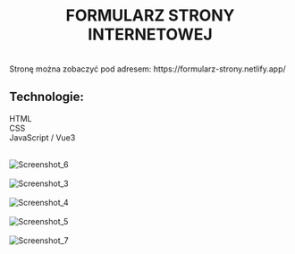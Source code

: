 <h1 align="center"> FORMULARZ STRONY INTERNETOWEJ </h1>
<br />
Stronę można zobaczyć pod adresem: https://formularz-strony.netlify.app/
<br />
<h2 align="left"> Technologie: </h2>
HTML 
<br />
CSS
<br />
JavaScript / Vue3
<br />
<br />


![Screenshot_6](https://user-images.githubusercontent.com/105555319/182946363-4043ac46-6805-479c-8707-c8adc878b670.png)
<br />
<br />
![Screenshot_3](https://user-images.githubusercontent.com/105555319/182946408-7922de52-aa1c-4650-9cd1-ab2ae6c5f576.png)
<br />
<br />
![Screenshot_4](https://user-images.githubusercontent.com/105555319/182946439-9aa5565b-fef7-483f-97b1-b61cb9f34bf2.png)
<br />
<br />
![Screenshot_5](https://user-images.githubusercontent.com/105555319/182946463-04cc4063-53c0-4190-9db1-484d9ad4ea5a.png)
<br />
<br />
![Screenshot_7](https://user-images.githubusercontent.com/105555319/182946719-28a58d2e-3fd6-49f0-b191-bffd6f80c7ef.png)



